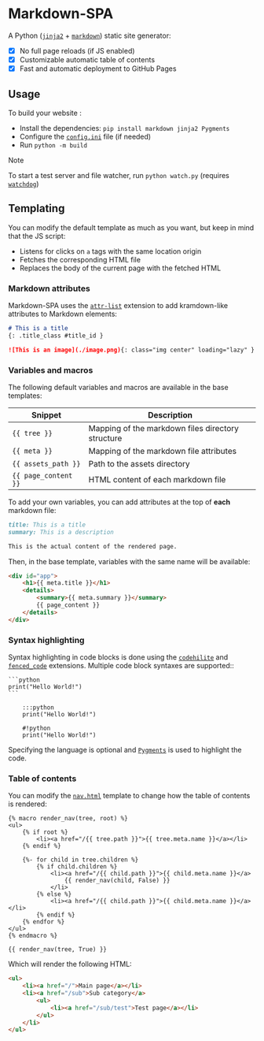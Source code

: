 # Markdown-SPA

A Python ([`jinja2`](https://pypi.org/project/Jinja2/) + [`markdown`](https://pypi.org/project/Markdown/)) static site generator:

- [x] No full page reloads (if JS enabled)
- [x] Customizable automatic table of contents
- [x] Fast and automatic deployment to GitHub Pages

## Usage

To build your website :

- Install the dependencies: `pip install markdown jinja2 Pygments`
- Configure the [`config.ini`](./config.ini) file (if needed)
- Run `python -m build`

> [!NOTE]
> To start a test server and file watcher, run `python watch.py` (requires [`watchdog`](https://pypi.org/project/watchdog/))

## Templating

You can modify the default template as much as you want, but keep in mind that the JS script:

- Listens for clicks on `a` tags with the same location origin
- Fetches the corresponding HTML file
- Replaces the body of the current page with the fetched HTML

### Markdown attributes

Markdown-SPA uses the [`attr-list`](https://python-markdown.github.io/extensions/attr_list/) extension to add kramdown-like attributes to Markdown elements:
```md
# This is a title
{: .title_class #title_id }

![This is an image](./image.png){: class="img center" loading="lazy" }
```

### Variables and macros

The following default variables and macros are available in the base templates:

| Snippet                  | Description                                                         |
| ------------------------ | ------------------------------------------------------------------- |
| `{{ tree }}`             | Mapping of the markdown files directory structure                   |
| `{{ meta }}`             | Mapping of the markdown file attributes                             |
| `{{ assets_path }}`      | Path to the assets directory                                        |
| `{{ page_content }}`     | HTML content of each markdown file                                  |

To add your own variables, you can add attributes at the top of **each** markdown file:
```md
title: This is a title
summary: This is a description

This is the actual content of the rendered page.
```

Then, in the base template, variables with the same name will be available:
```html
<div id="app">
    <h1>{{ meta.title }}</h1>
    <details>
        <summary>{{ meta.summary }}</summary>
        {{ page_content }}
    </details>
</div>
```

### Syntax highlighting

Syntax highlighting in code blocks is done using the [`codehilite`](https://python-markdown.github.io/extensions/code_hilite/) and [`fenced_code`](https://python-markdown.github.io/extensions/fenced_code_blocks/) extensions. Multiple code block syntaxes are supported::
````
```python
print("Hello World!")
```

    :::python
    print("Hello World!")

    #!python
    print("Hello World!")
````

Specifying the language is optional and [`Pygments`](https://pygments.org/) is used to highlight the code.

### Table of contents

You can modify the [`nav.html`](./templates/nav.html) template to change how the table of contents is rendered:
```jinja
{% macro render_nav(tree, root) %}
<ul>
    {% if root %}
        <li><a href="/{{ tree.path }}">{{ tree.meta.name }}</a></li>
    {% endif %}

    {%- for child in tree.children %}
        {% if child.children %}
            <li><a href="/{{ child.path }}">{{ child.meta.name }}</a>
                {{ render_nav(child, False) }}
            </li>
        {% else %}
            <li><a href="/{{ child.path }}">{{ child.meta.name }}</a></li>
        {% endif %}
    {% endfor %}
</ul>
{% endmacro %}

{{ render_nav(tree, True) }}
```

Which will render the following HTML:
```html
<ul>
    <li><a href="/">Main page</a></li>
    <li><a href="/sub">Sub category</a>
        <ul>
            <li><a href="/sub/test">Test page</a></li>
        </ul>
    </li>
</ul>
```